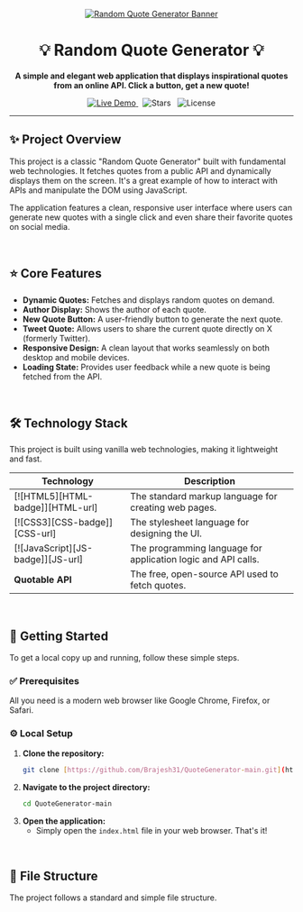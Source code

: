 <p align="center">
  <a href="[LINK_TO_YOUR_LIVE_DEMO]">
    <img src="https://raw.githubusercontent.com/Brajesh31/asset/main/quote-generator-banner.png" alt="Random Quote Generator Banner">
  </a>
</p>

<div align="center">

# 💡 Random Quote Generator 💡

**A simple and elegant web application that displays inspirational quotes from an online API. Click a button, get a new quote!**

</div>

<p align="center">
  <a href="[LINK_TO_YOUR_LIVE_DEMO]">
    <img src="https://img.shields.io/badge/Live-View_Demo-brightgreen?style=for-the-badge&logo=vercel" alt="Live Demo">
  </a>
  &nbsp;
  <img src="https://img.shields.io/github/stars/Brajesh31/QuoteGenerator-main?style=for-the-badge&color=gold" alt="Stars">
  &nbsp;
  <img src="https://img.shields.io/github/license/Brajesh31/QuoteGenerator-main?style=for-the-badge&color=blue" alt="License">
</p>

---

## ✨ Project Overview

This project is a classic "Random Quote Generator" built with fundamental web technologies. It fetches quotes from a public API and dynamically displays them on the screen. It's a great example of how to interact with APIs and manipulate the DOM using JavaScript.

The application features a clean, responsive user interface where users can generate new quotes with a single click and even share their favorite quotes on social media.



<br>

## ⭐ Core Features

* **Dynamic Quotes:** Fetches and displays random quotes on demand.
* **Author Display:** Shows the author of each quote.
* **New Quote Button:** A user-friendly button to generate the next quote.
* **Tweet Quote:** Allows users to share the current quote directly on X (formerly Twitter).
* **Responsive Design:** A clean layout that works seamlessly on both desktop and mobile devices.
* **Loading State:** Provides user feedback while a new quote is being fetched from the API.

<br>

## 🛠️ Technology Stack

This project is built using vanilla web technologies, making it lightweight and fast.

| Technology                                                                                                               | Description                                        |
| ------------------------------------------------------------------------------------------------------------------------ | -------------------------------------------------- |
| [![HTML5][HTML-badge]][HTML-url]                                                                                         | The standard markup language for creating web pages. |
| [![CSS3][CSS-badge]][CSS-url]                                                                                            | The stylesheet language for designing the UI.      |
| [![JavaScript][JS-badge]][JS-url]                                                                                        | The programming language for application logic and API calls. |
| **Quotable API** | The free, open-source API used to fetch quotes.    |

<br>

## 🚀 Getting Started

To get a local copy up and running, follow these simple steps.

### ✅ Prerequisites

All you need is a modern web browser like Google Chrome, Firefox, or Safari.

### ⚙️ Local Setup

1.  **Clone the repository:**
    ```sh
    git clone [https://github.com/Brajesh31/QuoteGenerator-main.git](https://github.com/Brajesh31/QuoteGenerator-main.git)
    ```
2.  **Navigate to the project directory:**
    ```sh
    cd QuoteGenerator-main
    ```
3.  **Open the application:**
    * Simply open the `index.html` file in your web browser. That's it!

<br>

## 📁 File Structure

The project follows a standard and simple file structure.
